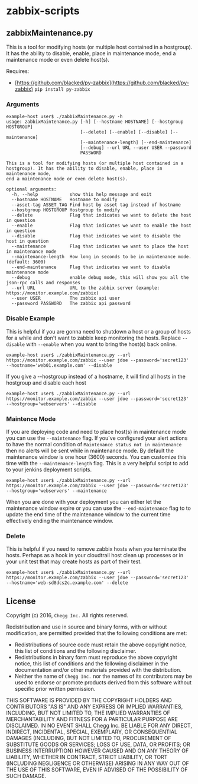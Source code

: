 # zabbix-scripts

## zabbixMaintenance.py
This is a tool for modifying hosts (or multiple host contained in a hostgroup).  It has the ability to disable, enable, place in maintenance mode, end a maintenance mode or even delete host(s).

Requires: 

* [https://github.com/blacked/py-zabbix](https://github.com/blacked/py-zabbix) ```pip install py-zabbix``` 


### Arguments

```
example-host user$ ./zabbixMaintenance.py -h
usage: zabbixMaintenance.py [-h] [--hostname HOSTNAME] [--hostgroup HOSTGROUP]
                            [--delete] [--enable] [--disable] [--maintenance]
                            [--maintenance-length] [--end-maintenance]
                            [--debug] --url URL --user USER --password
                            PASSWORD

This is a tool for modifying hosts (or multiple host contained in a
hostgroup). It has the ability to disable, enable, place in maintenance mode,
end a maintenance mode or even delete host(s).

optional arguments:
  -h, --help            show this help message and exit
  --hostname HOSTNAME   Hostname to modify
  --asset-tag ASSET_TAG Find host by asset tag instead of hostname
  --hostgroup HOSTGROUP Hostgroup to modify
  --delete              Flag that indicates we want to delete the host in question
  --enable              Flag that indicates we want to enable the host in question
  --disable             Flag that indicates we want to disable the host in question
  --maintenance         Flag that indicates we want to place the host in maintenance mode
  --maintenance-length  How long in seconds to be in maintenance mode. (default: 3600)
  --end-maintenance     Flag that indicates we want to disable maintenance mode
  --debug               enable debug mode, this will show you all the json-rpc calls and responses
  --url URL             URL to the zabbix server (example: https://monitor.example.com/zabbix)
  --user USER           The zabbix api user
  --password PASSWORD   The zabbix api password
```

### Disable Example
This is helpful if you are gonna need to shutdown a host or a group of hosts for a while and don't want to zabbix keep monitoring the hosts.  Replace ```--disable``` with ```--enable``` when you want to bring the host(s) back online.

```
example-host user$ ./zabbixMaintenance.py --url https://monitor.example.com/zabbix --user jdoe --password='secret123' --hostname='web01.example.com' --disable
```

If you give a --hostgroup instead of a hostname, it will find all hosts in the hostgroup and disable each host

```
example-host user$ ./zabbixMaintenance.py --url https://monitor.example.com/zabbix --user jdoe --password='secret123' --hostgroup='webservers' --disable
```

### Maintence Mode
If you are deploying code and need to place host(s) in maintenance mode you can use the ```--maintenance``` flag.  If you've configured your alert actions to have the normal condition of ```Maintenance status not in maintenance``` then no alerts will be sent while in maintenance mode.  By default the maintenance window is one hour (3600) seconds.  You can customize this time with the ```--maintenance-length``` flag.  This is a very helpful script to add to your jenkins deployment scripts.


```
example-host user$ ./zabbixMaintenance.py --url https://monitor.example.com/zabbix --user jdoe --password='secret123' --hostgroup='webservers' --maintenance
```

When you are done with your deployment you can either let the maintenance window expire or you can use the ```--end-maintenance``` flag to to update the end time of the maintenance window to the current time effectively ending the maintenance window.

### Delete
This is helpful if you need to remove zabbix hosts when you terminate the hosts.  Perhaps as a hook in your cloudtrail host clean up processes or in your unit test that may create hosts as part of their test.


```
example-host user$ ./zabbixMaintenance.py --url https://monitor.example.com/zabbix --user jdoe --password='secret123' --hostname='web-sd8dcs2c.example.com' --delete
```


## License

Copyright (c) 2016, `Chegg Inc.`
All rights reserved.

Redistribution and use in source and binary forms, with or without
modification, are permitted provided that the following conditions are met:

* Redistributions of source code must retain the above copyright
      notice, this list of conditions and the following disclaimer.
* Redistributions in binary form must reproduce the above copyright
      notice, this list of conditions and the following disclaimer in the
      documentation and/or other materials provided with the distribution.
* Neither the name of `Chegg Inc.` nor the
      names of its contributors may be used to endorse or promote products
      derived from this software without specific prior written permission.

THIS SOFTWARE IS PROVIDED BY THE COPYRIGHT HOLDERS AND CONTRIBUTORS "AS IS" AND
ANY EXPRESS OR IMPLIED WARRANTIES, INCLUDING, BUT NOT LIMITED TO, THE IMPLIED
WARRANTIES OF MERCHANTABILITY AND FITNESS FOR A PARTICULAR PURPOSE ARE
DISCLAIMED. IN NO EVENT SHALL Chegg Inc. BE LIABLE FOR ANY
DIRECT, INDIRECT, INCIDENTAL, SPECIAL, EXEMPLARY, OR CONSEQUENTIAL DAMAGES
(INCLUDING, BUT NOT LIMITED TO, PROCUREMENT OF SUBSTITUTE GOODS OR SERVICES;
LOSS OF USE, DATA, OR PROFITS; OR BUSINESS INTERRUPTION) HOWEVER CAUSED AND
ON ANY THEORY OF LIABILITY, WHETHER IN CONTRACT, STRICT LIABILITY, OR TORT
(INCLUDING NEGLIGENCE OR OTHERWISE) ARISING IN ANY WAY OUT OF THE USE OF THIS
SOFTWARE, EVEN IF ADVISED OF THE POSSIBILITY OF SUCH DAMAGE.

